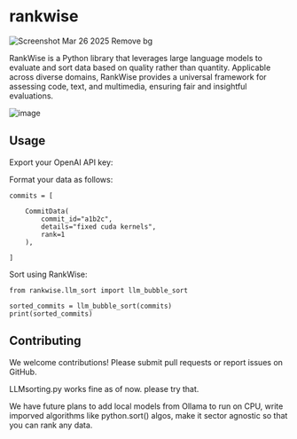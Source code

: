 # rankwise

![Screenshot Mar 26 2025 Remove bg](https://github.com/user-attachments/assets/ad7a6c14-204d-4522-8ace-45cddb67f76d)


RankWise is a Python library that leverages large language models to evaluate and sort data based on quality rather than quantity. Applicable across diverse domains, RankWise provides a universal framework for assessing code, text, and multimedia, ensuring fair and insightful evaluations.

![image](https://github.com/user-attachments/assets/ef67ddfe-d16e-47a9-a93e-4cd52dfb03e3)


## Usage

Export your OpenAI API key:


Format your data as follows:

```
commits = [
    
    CommitData(
        commit_id="a1b2c",
        details="fixed cuda kernels",
        rank=1
    ),
    
]
```


Sort using RankWise:

```
from rankwise.llm_sort import llm_bubble_sort

sorted_commits = llm_bubble_sort(commits)
print(sorted_commits)

```
## Contributing

We welcome contributions! Please submit pull requests or report issues on GitHub.


LLMsorting.py works fine as of now. 
please try that. 

We have future plans to add local models from Ollama to run on CPU, write imporved algorithms like python.sort() algos, make it sector agnostic so that you can rank any data.
